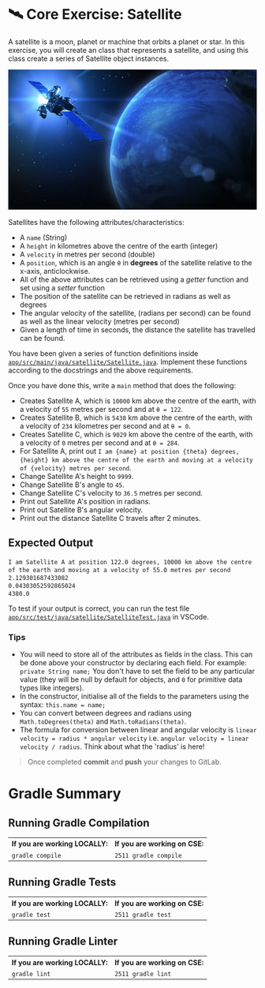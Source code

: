 # 🛰️ Core Exercise: Satellite

A satellite is a moon, planet or machine that orbits a planet or star. In this exercise, you will create an class that represents a satellite, and using this class create a series of Satellite object instances.

![](/images/Satellite.png)

Satellites have the following attributes/characteristics:

- A `name` (String)
- A `height` in kilometres above the centre of the earth (integer)
- A `velocity` in metres per second (double)
- A `position`, which is an angle `θ` in **degrees** of the satellite relative to the x-axis, anticlockwise.
- All of the above attributes can be retrieved using a _getter_ function and set using a _setter_ function
- The position of the satellite can be retrieved in radians as well as degrees
- The angular velocity of the satellite, (radians per second) can be found as well as the linear velocity (metres per second)
- Given a length of time in seconds, the distance the satellite has travelled can be found.

You have been given a series of function definitions inside [`app/src/main/java/satellite/Satellite.java`](/app/src/main/java/satellite/Satellite.java). Implement these functions according to the docstrings and the above requirements.

Once you have done this, write a `main` method that does the following:

- Creates Satellite A, which is `10000` km above the centre of the earth, with a velocity of `55` metres per second and at `θ = 122`.
- Creates Satellite B, which is `5438` km above the centre of the earth, with a velocity of `234` kilometres per second and at `θ = 0`.
- Creates Satellite C, which is `9029` km above the centre of the earth, with a velocity of `0` metres per second and at `θ = 284`.
- For Satellite A, print out `I am {name} at position {theta} degrees, {height} km above the centre of the earth and moving at a velocity of {velocity} metres per second`.
- Change Satellite A's height to `9999`.
- Change Satellite B's angle to `45`.
- Change Satellite C's velocity to `36.5` metres per second.
- Print out Satellite A's position in radians.
- Print out Satellite B's angular velocity.
- Print out the distance Satellite C travels after 2 minutes.

## Expected Output

```
I am Satellite A at position 122.0 degrees, 10000 km above the centre of the earth and moving at a velocity of 55.0 metres per second
2.129301687433082
0.04303052592865024
4380.0
```

To test if your output is correct, you can run the test file [`app/src/test/java/satellite/SatelliteTest.java`](/app/src/test/java/satellite/SatelliteTest.java) in VSCode.

### Tips

- You will need to store all of the attributes as fields in the class. This can be done above your constructor by declaring each field. For example: `private String name;` You don't have to set the field to be any particular value (they will be null by default for objects, and `0` for primitive data types like
  integers).
- In the constructor, initialise all of the fields to the parameters using the syntax: `this.name = name;`
- You can convert between degrees and radians using `Math.toDegrees(theta)` and `Math.toRadians(theta)`.
- The formula for conversion between linear and angular velocity is `linear velocity = radius * angular velocity` i.e. `angular velocity = linear velocity / radius`. Think about what the 'radius' is here!

> Once completed **commit** and **push** your changes to GitLab.

# Gradle Summary

## Running Gradle Compilation

<table>
  <tr>
    <th>If you are working LOCALLY:</th>
    <th>If you are working on CSE:</th>
  </tr>
  <tr>
    <td><code>gradle compile</code></td>
    <td><code>2511 gradle compile</code></td>
  </tr>
</table>

## Running Gradle Tests

<table>
  <tr>
    <th>If you are working LOCALLY:</th>
    <th>If you are working on CSE:</th>
  </tr>
  <tr>
    <td><code>gradle test</code></td>
    <td><code>2511 gradle test</code></td>
  </tr>
</table>

## Running Gradle Linter

<table>
  <tr>
    <th>If you are working LOCALLY:</th>
    <th>If you are working on CSE:</th>
  </tr>
  <tr>
    <td>
      <code>gradle lint</code>
    </td>
    <td>
      <code>2511 gradle lint</code>
    </td>
  </tr>
</table>
